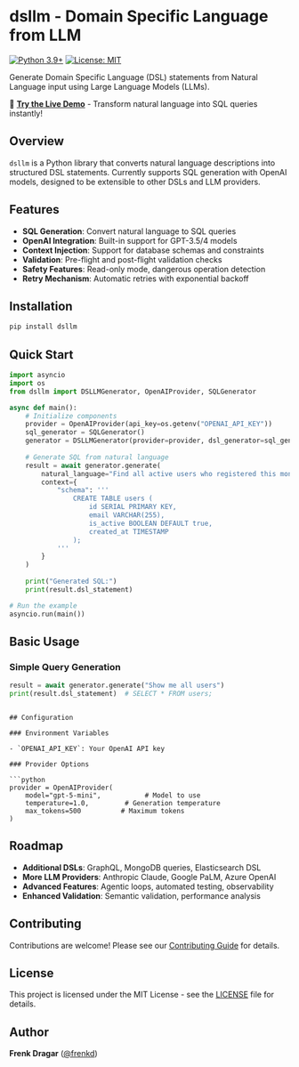 # dsllm - Domain Specific Language from LLM

[![Python 3.9+](https://img.shields.io/badge/python-3.9+-blue.svg)](https://www.python.org/downloads/)
[![License: MIT](https://img.shields.io/badge/License-MIT-yellow.svg)](https://opensource.org/licenses/MIT)

Generate Domain Specific Language (DSL) statements from Natural Language input using Large Language Models (LLMs).

🚀 **[Try the Live Demo](https://dsllm-demo.vercel.app/)** - Transform natural language into SQL queries instantly!

## Overview

`dsllm` is a Python library that converts natural language descriptions into structured DSL statements. Currently supports SQL generation with OpenAI models, designed to be extensible to other DSLs and LLM providers.

## Features

- **SQL Generation**: Convert natural language to SQL queries
- **OpenAI Integration**: Built-in support for GPT-3.5/4 models
- **Context Injection**: Support for database schemas and constraints
- **Validation**: Pre-flight and post-flight validation checks
- **Safety Features**: Read-only mode, dangerous operation detection
- **Retry Mechanism**: Automatic retries with exponential backoff

## Installation

```bash
pip install dsllm
```

## Quick Start

```python
import asyncio
import os
from dsllm import DSLLMGenerator, OpenAIProvider, SQLGenerator

async def main():
    # Initialize components
    provider = OpenAIProvider(api_key=os.getenv("OPENAI_API_KEY"))
    sql_generator = SQLGenerator()
    generator = DSLLMGenerator(provider=provider, dsl_generator=sql_generator)
    
    # Generate SQL from natural language
    result = await generator.generate(
        natural_language="Find all active users who registered this month",
        context={
            "schema": '''
                CREATE TABLE users (
                    id SERIAL PRIMARY KEY,
                    email VARCHAR(255),
                    is_active BOOLEAN DEFAULT true,
                    created_at TIMESTAMP
                );
            '''
        }
    )
    
    print("Generated SQL:")
    print(result.dsl_statement)

# Run the example
asyncio.run(main())
```

## Basic Usage

### Simple Query Generation

```python
result = await generator.generate("Show me all users")
print(result.dsl_statement)  # SELECT * FROM users;
```
```

## Configuration

### Environment Variables

- `OPENAI_API_KEY`: Your OpenAI API key

### Provider Options

```python
provider = OpenAIProvider(
    model="gpt-5-mini",           # Model to use
    temperature=1.0,         # Generation temperature
    max_tokens=500          # Maximum tokens
)
```

## Roadmap

- **Additional DSLs**: GraphQL, MongoDB queries, Elasticsearch DSL
- **More LLM Providers**: Anthropic Claude, Google PaLM, Azure OpenAI
- **Advanced Features**: Agentic loops, automated testing, observability
- **Enhanced Validation**: Semantic validation, performance analysis

## Contributing

Contributions are welcome! Please see our [Contributing Guide](CONTRIBUTING.md) for details.

## License

This project is licensed under the MIT License - see the [LICENSE](LICENSE) file for details.

## Author

**Frenk Dragar** ([@frenkd](https://github.com/frenkd))